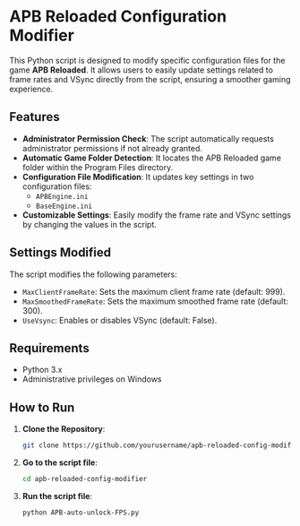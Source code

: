 # APB Reloaded Configuration Modifier

This Python script is designed to modify specific configuration files for the game **APB Reloaded**. It allows users to easily update settings related to frame rates and VSync directly from the script, ensuring a smoother gaming experience.

## Features

- **Administrator Permission Check**: The script automatically requests administrator permissions if not already granted.
- **Automatic Game Folder Detection**: It locates the APB Reloaded game folder within the Program Files directory.
- **Configuration File Modification**: It updates key settings in two configuration files:
  - `APBEngine.ini`
  - `BaseEngine.ini`
- **Customizable Settings**: Easily modify the frame rate and VSync settings by changing the values in the script.

## Settings Modified

The script modifies the following parameters:

- `MaxClientFrameRate`: Sets the maximum client frame rate (default: 999).
- `MaxSmoothedFrameRate`: Sets the maximum smoothed frame rate (default: 300).
- `UseVsync`: Enables or disables VSync (default: False).

## Requirements

- Python 3.x
- Administrative privileges on Windows

## How to Run

1. **Clone the Repository**:
   ```bash
   git clone https://github.com/yourusername/apb-reloaded-config-modifier.git
2. **Go to the script file**:
    ```bash
    cd apb-reloaded-config-modifier
3. **Run the script file**:
    ```bash
    python APB-auto-unlock-FPS.py